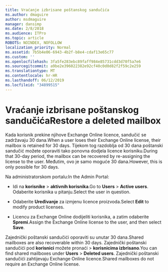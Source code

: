 ```yaml
---
title: Vraćanje izbrisane poštanskog sandučića
ms.author: dmaguire
author: msdmaguire
manager: dansimp
ms.date: 2/8/2018
ms.audience: ITPro
ms.topic: article
ROBOTS: NOINDEX, NOFOLLOW
localization_priority: Normal
ms.assetid: 7b5b4e06-6943-4b2f-b8e4-cdaf13e65c77
ms.custom: ''
ms.openlocfilehash: 3fa5fe283ebc89faff984e85731cdd3d70f5a7e6
ms.sourcegitcommit: a9be2e396022382e92cf40c0d0d82f2f59c2e259
ms.translationtype: MT
ms.contentlocale: hr-HR
ms.lasthandoff: 06/12/2019
ms.locfileid: "34899515"
---
```

# <a name="restore-a-deleted-mailbox"></a><span data-ttu-id="86427-102">Vraćanje izbrisane poštanskog sandučića</span><span class="sxs-lookup"><span data-stu-id="86427-102">Restore a deleted mailbox</span></span>

<span data-ttu-id="86427-103">Kada korisnik prekine njihove Exchange Online licence, sandučić se zadržavaju 30 dana.</span><span class="sxs-lookup"><span data-stu-id="86427-103">When a user loses their Exchange Online license, their mailbox is retained for 30 days.</span></span> <span data-ttu-id="86427-104">Tijekom tog razdoblja od 30 dana poštanski sandučić možete oporaviti tako ponovna dodjela licence korisniku.</span><span class="sxs-lookup"><span data-stu-id="86427-104">During that 30-day period, the mailbox can be recovered by re-assigning the license to the user.</span></span> <span data-ttu-id="86427-105">Međutim, ovo je samo moguće 30 dana.</span><span class="sxs-lookup"><span data-stu-id="86427-105">However, this is only possible for 30 days.</span></span>
  
<span data-ttu-id="86427-106">Na administratorskom portalu:</span><span class="sxs-lookup"><span data-stu-id="86427-106">In the Admin Portal:</span></span>
  
- <span data-ttu-id="86427-107">Idi na **korisnike** \> **aktivnih korisnika**.</span><span class="sxs-lookup"><span data-stu-id="86427-107">Go to **Users** \> **Active users**.</span></span> <span data-ttu-id="86427-108">Odaberite korisnika u pitanju.</span><span class="sxs-lookup"><span data-stu-id="86427-108">Select the user in question.</span></span>

- <span data-ttu-id="86427-109">Odaberite **Uređivanje** za izmjenu licence proizvoda.</span><span class="sxs-lookup"><span data-stu-id="86427-109">Select **Edit** to modify product licenses.</span></span>

- <span data-ttu-id="86427-110">Licencu za Exchange Online dodijeliti korisnika, a zatim odaberite **Spremi**.</span><span class="sxs-lookup"><span data-stu-id="86427-110">Assign the Exchange Online license to the user, and then select **Save**.</span></span>

<span data-ttu-id="86427-111">Zajednički poštanski sandučići oporaviti su unutar 30 dana.</span><span class="sxs-lookup"><span data-stu-id="86427-111">Shared mailboxes are also recoverable within 30 days.</span></span> <span data-ttu-id="86427-112">Zajednički poštanski sandučići pod **korisnici** možete pronaći \> **korisnicima izbrisano**.</span><span class="sxs-lookup"><span data-stu-id="86427-112">You can find shared mailboxes under **Users** \> **Deleted users**.</span></span> <span data-ttu-id="86427-113">Zajednički poštanski sandučići zahtijevaju Exchange Online licence.</span><span class="sxs-lookup"><span data-stu-id="86427-113">Shared mailboxes do not require an Exchange Online license.</span></span>
  